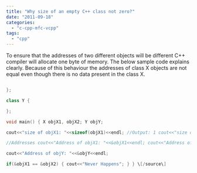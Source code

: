 ```yaml
---
title: "Why size of an empty C++ class not zero?"
date: "2011-09-18"
categories: 
  - "c-cpp-mfc-vcpp"
tags: 
  - "cpp"
---
```


To ensure that the addresses of two different objects will be different C++ compiler will allocate one byte of memory. The below sample code explains clearly. Because of this behaviour the addresses of class X objects are not equal even though there is no data present in the class X.

```cpp class X {

};

class Y {

};

void main() { X objX1, objX2; Y objY;

cout<<"size of objX1: "<<sizeof(objX1)<<endl; //Output: 1 cout<<"size of objY: "<<sizeof(objY)<<endl; //Output: 1

//Addresses cout<<"Address of objX1: "<<&objX1<<endl; cout<<"Address of objX2: "<<&objX2<<endl;

cout<<"Address of objY: "<<&objY<<endl;

if(&objX1 == &objX2) { cout<<"Never Happens"; } } \[/source\]
